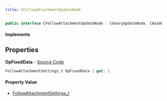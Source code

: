 ```yaml
---
title: CFollowAttachmentUpdateNode
---
```


```csharp
public interface CFollowAttachmentUpdateNode : CUnaryUpdateNode, CAnimUpdateNodeBase, ISchemaClass<CAnimUpdateNodeBase>, ISchemaClass<CUnaryUpdateNode>, ISchemaClass<CFollowAttachmentUpdateNode>, ISchemaField, ISchemaClass, INativeHandle
```

#### Implements

## Properties

**OpFixedData** - [Source Code](https://github.com/swiftly-solution/swiftlys2/blob/master/managed/src/SwiftlyS2.Generated/Schemas/Interfaces/CFollowAttachmentUpdateNode.cs#L16)

```csharp
FollowAttachmentSettings_t OpFixedData { get; }
```

#### Property Value

- [FollowAttachmentSettings_t](/docs/api/shared/schemadefinitions/followattachmentsettings_t)

